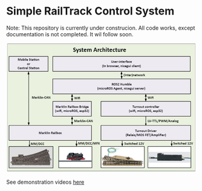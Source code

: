 # Simple RailTrack Control System 
Note: This repository is currently under construcion. All code works, except documentation is not completed. It wil follow soon.


![Image](documentation/images/SystemArchitecture.jpg)

See demonstration videos [here](documentation/demos.md)
